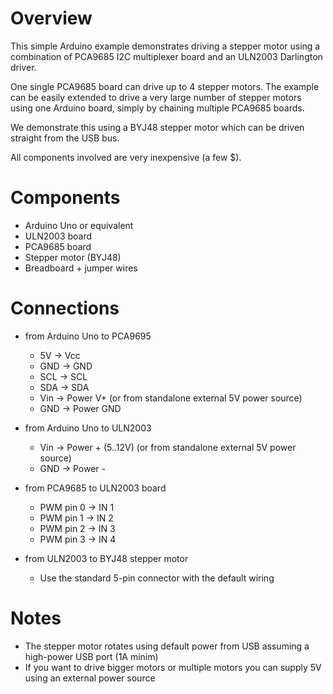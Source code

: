 # Overview

This simple Arduino example demonstrates driving a stepper motor using a combination of PCA9685 I2C multiplexer board and an ULN2003 Darlington driver. 

One single PCA9685 board can drive up to 4 stepper motors. The example can be easily extended to drive a very large number of stepper motors using one Arduino board, simply by chaining multiple PCA9685 boards.

We demonstrate this using a BYJ48 stepper motor which can be driven straight from the USB bus. 

All components involved are very inexpensive (a few $). 

# Components
- Arduino Uno or equivalent
- ULN2003 board
- PCA9685 board
- Stepper motor (BYJ48)
- Breadboard + jumper wires

# Connections
- from Arduino Uno to PCA9695
  - 5V    ->    Vcc 
  - GND   ->    GND
  - SCL   ->    SCL
  - SDA   ->    SDA
  - Vin   ->    Power V+ (or from standalone external 5V power source)
  - GND   ->    Power GND

- from Arduino Uno to ULN2003 
  - Vin   ->    Power + (5..12V)	(or from standalone external 5V power source)
  - GND   ->    Power - 
       
- from PCA9685 to ULN2003 board
  - PWM pin 0   ->    IN 1
  - PWM pin 1   ->    IN 2
  - PWM pin 2   ->    IN 3
  - PWM pin 3   ->    IN 4

- from ULN2003 to BYJ48 stepper motor
  - Use the standard 5-pin connector with the default wiring

# Notes
- The stepper motor rotates using default power from USB assuming a high-power USB port (1A minim)
- If you want to drive bigger motors or multiple motors you can supply 5V using an external power source
